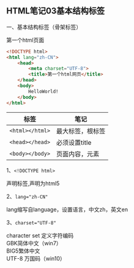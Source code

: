 ## HTML笔记03基本结构标签

一、基本结构标签（骨架标签）

第一个html页面

```html
<!DOCTYPE html>
<html lang="zh-CN">
    <head>
        <meta charset="UTF-8">
        <title>第一个html网页</title>
    </head>
    <body>
        HelloWorld!
    </body>
</html>
```



| 标签            | 笔记             |
| --------------- | ---------------- |
| `<html></html>` | 最大标签，根标签 |
| `<head></head>` | 必须设置title    |
| `<body></body>` | 页面内容，元素   |



1、`<!DOCTYPE html>`

声明标签,声明为html5

2、`lang="zh-CN"`

lang缩写自language，设置语言，中文zh，英文en

3、`charset="UTF-8"`

character set 定义字符编码<br />GBK简体中文（win7）<br />BIG5繁体中文<br />UTF-8 万国码（win10）
